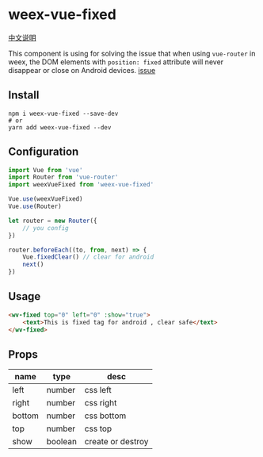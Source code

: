 # weex-vue-fixed

 [中文说明](https://github.com/MMF-FE/weex-vue-fixed/blob/master/README-CN.md)

This component is using for solving the issue that when using `vue-router` in weex, the DOM elements with `position: fixed` attribute will never disappear or close on Android devices. [issue](https://github.com/alibaba/weex/issues/2310)

## Install

```
npm i weex-vue-fixed --save-dev
# or
yarn add weex-vue-fixed --dev
```

## Configuration

```js
import Vue from 'vue'
import Router from 'vue-router'
import weexVueFixed from 'weex-vue-fixed'

Vue.use(weexVueFixed)
Vue.use(Router)

let router = new Router({
    // you config
})

router.beforeEach((to, from, next) => {
    Vue.fixedClear() // clear for android
    next()
})
```

## Usage

```html
<wv-fixed top="0" left="0" :show="true">
    <text>This is fixed tag for android , clear safe</text>
</wv-fixed>
```

## Props

| name   | type    |  desc      |
|--------|---------|------------|
| left   | number  | css left   |
| right  | number  | css right  |
| bottom | number  | css bottom |
| top    | number  | css top    |
| show   | boolean | create or destroy |
